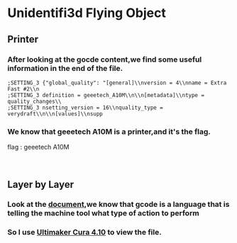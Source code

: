 # Unidentifi3d Flying Object
## Printer 
### After looking at the gocde content,we find some useful information in the end of the file.
``` 
;SETTING_3 {"global_quality": "[general]\\nversion = 4\\nname = Extra Fast #2\\n
;SETTING_3 definition = geeetech_A10M\\n\\n[metadata]\\ntype = quality_changes\\
;SETTING_3 nsetting_version = 16\\nquality_type = verydraft\\n\\n[values]\\nsupp
```

### We know that geeetech A10M is a printer,and it's the flag.
flag : geeetech A10M<br><br><br>
## Layer by Layer
### Look at the [document](https://en.wikipedia.org/wiki/G-code),we know that gcode is a language that is telling the machine tool what type of action to perform
### So I use [Ultimaker Cura 4.10](https://ultimaker.com/software/ultimaker-cura) to view the file.